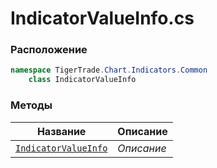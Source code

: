 
# IndicatorValueInfo.cs
### Расположение
```csharp
namespace TigerTrade.Chart.Indicators.Common  
    class IndicatorValueInfo
```

### Методы
| Название | Описание |
| --- | --- |
| [`IndicatorValueInfo`](./Методы/IndicatorValueInfo.md) | *Описание* |
